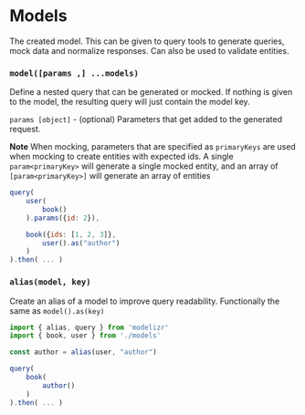 # Models

The created model. This can be given to query tools to generate queries, mock data and normalize responses. Can also be used to validate entities.

### `model([params ,] ...models)`

Define a nested query that can be generated or mocked. If nothing is given to the model, the resulting query will just contain the model key.

`params [object]` - (optional) Parameters that get added to the generated request.

**Note** When mocking, parameters that are specified as `primaryKeys` are used when mocking to create entities with expected ids. A single `param<primaryKey>`
will generate a single mocked entity, and an array of `[param<primaryKey>]` will generate an array of entities

```javascript
query(
    user(
        book()
    ).params({id: 2}),

    book({ids: [1, 2, 3]},
        user().as("author")
    )
).then( ... )
```

### `alias(model, key)`

Create an alias of a model to improve query readability. Functionally the same as `model().as(key)`

```javascript
import { alias, query } from 'modelizr'
import { book, user } from './models'

const author = alias(user, "author")

query(
    book(
        author()
    )
).then( ... )
```